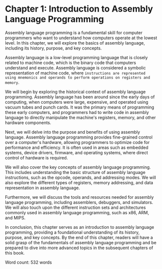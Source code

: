 # Chapter 1: Introduction to Assembly Language Programming

Assembly language programming is a fundamental skill for computer programmers who want to understand how computers operate at the lowest level. In this chapter, we will explore the basics of assembly language, including its history, purpose, and key concepts.

Assembly language is a low-level programming language that is closely related to machine code, which is the binary code that computers understand and execute. Assembly language is considered a symbolic representation of machine code, where `instructions are represented using mnemonics and operands to perform operations on registers and memory`.

We will begin by exploring the historical context of assembly language programming. Assembly language has been around since the early days of computing, when computers were large, expensive, and operated using vacuum tubes and punch cards. It was the primary means of programming these early computers, and programmers had to write code in assembly language to directly manipulate the machine's registers, memory, and other hardware components.

Next, we will delve into the purpose and benefits of using assembly language. Assembly language programming provides fine-grained control over a computer's hardware, allowing programmers to optimize code for performance and efficiency. It is often used in areas such as embedded systems, device drivers, firmware, and operating systems, where direct control of hardware is required.

We will also cover the key concepts of assembly language programming. This includes understanding the basic structure of assembly language instructions, such as the opcode, operands, and addressing modes. We will also explore the different types of registers, memory addressing, and data representation in assembly language.

Furthermore, we will discuss the tools and resources needed for assembly language programming, including assemblers, debuggers, and simulators. We will also touch upon the different instruction sets and architectures commonly used in assembly language programming, such as x86, ARM, and MIPS.

In conclusion, this chapter serves as an introduction to assembly language programming, providing a foundational understanding of its history, purpose, and key concepts. By the end of this chapter, readers will have a solid grasp of the fundamentals of assembly language programming and be prepared to dive into more advanced topics in the subsequent chapters of this book.

Word count: 532 words